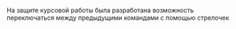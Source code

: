 На защите курсовой работы была разработана возможность переключаться
между предыдущими командами с помощью стрелочек
